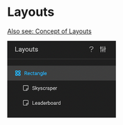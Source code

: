 # Layouts

[Also see: Concept of Layouts](/GraFx-Studio/concepts/layouts/)

![Properties](layouts.png)
